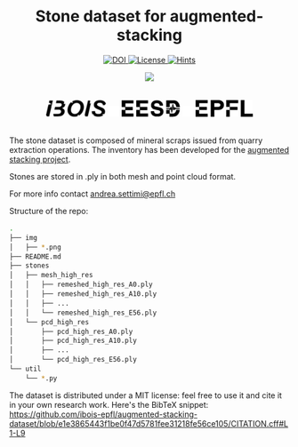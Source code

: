 <h1 align="center">Stone dataset for augmented-stacking</h1>

<div align = "center">
    <a href="https://zenodo.org/badge/latestdoi/464924942">
        <img src="https://zenodo.org/badge/464924942.svg" alt="DOI">
    </a>
    <a href = "https://github.com/ibois-epfl/augmented-stacking">
        <img src = "https://img.shields.io/badge/license-MIT-green--gray" alt = "License" />
    </a>
    <a href = "http://hits.dwyl.com/ibois-epfl/augmented-stacking">
	    <img src = "https://hits.dwyl.com/ibois-epfl/augmented-stacking-dataset.svg?style=flat" alt = "Hints" />
    </a>
</div>


<p align="center">
    <img src="https://user-images.githubusercontent.com/50238678/173020102-c50f7609-2276-4d5a-8ca2-f5791145dc32.gif" width="400">
</p>
<br/>

<div align = "center">
    <a>
        <img src = "./img/ibosiTraspBlack.png" height="30"/>
    </a>
    <a>
        <img src = "./img/50x50-00000000.png" height="20"/>
    </a>
    <a>
        <img src = "./img/eesd_logo_black.png" height="30"/>
    </a>
    <a>
        <img src = "./img/50x50-00000000.png" height="20"/>
    </a>
    <a>
        <img src = "./img/logoEPFLblack.png" height="30"/>
    </a>
</div>

<br />


The stone dataset is composed of mineral scraps issued from quarry extraction operations. The inventory has been developed for the [augmented stacking project](https://github.com/ibois-epfl/augmented-stacking).

Stones are stored in .ply in both mesh and point cloud format.

For more info contact [andrea.settimi@epfl.ch](andrea.settimi@epfl.ch)

Structure of the repo:
```bash
.
├── img
│   ├── *.png
├── README.md
├── stones
│   ├── mesh_high_res
│   │   ├── remeshed_high_res_A0.ply
│   │   ├── remeshed_high_res_A10.ply
│   │   ├── ...
│   │   └── remeshed_high_res_E56.ply
│   └── pcd_high_res
│       ├── pcd_high_res_A0.ply
│       ├── pcd_high_res_A10.ply
│       ├── ...
│       └── pcd_high_res_E56.ply
└── util
    └── *.py
```

The dataset is distributed under a MIT license: feel free to use it and cite it in your own research work. Here's the BibTeX snippet:
https://github.com/ibois-epfl/augmented-stacking-dataset/blob/e1e3865443f1be0f47d5781fee31218fe56ce105/CITATION.cff#L1-L9
